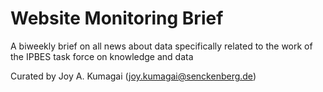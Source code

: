# Website Monitoring Brief
A biweekly brief on all news about data specifically related to the work of the IPBES task force on knowledge and data

Curated by Joy A. Kumagai (joy.kumagai@senckenberg.de)
